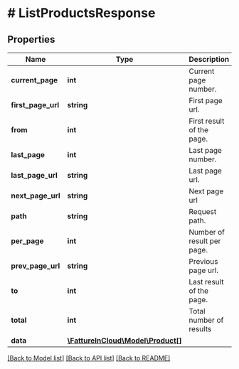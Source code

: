 # # ListProductsResponse

## Properties

Name | Type | Description | Notes
------------ | ------------- | ------------- | -------------
**current_page** | **int** | Current page number. | [optional]
**first_page_url** | **string** | First page url. | [optional]
**from** | **int** | First result of the page. | [optional]
**last_page** | **int** | Last page number. | [optional]
**last_page_url** | **string** | Last page url. | [optional]
**next_page_url** | **string** | Next page url | [optional]
**path** | **string** | Request path. | [optional]
**per_page** | **int** | Number of result per page. | [optional]
**prev_page_url** | **string** | Previous page url. | [optional]
**to** | **int** | Last result of the page. | [optional]
**total** | **int** | Total number of results | [optional]
**data** | [**\FattureInCloud\Model\Product[]**](Product.md) |  | [optional]

[[Back to Model list]](../../README.md#models) [[Back to API list]](../../README.md#endpoints) [[Back to README]](../../README.md)
